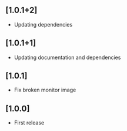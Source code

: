 ## [1.0.1+2]

- Updating dependencies

## [1.0.1+1]

- Updating documentation and dependencies

## [1.0.1]

- Fix broken monitor image 

## [1.0.0]

- First release 